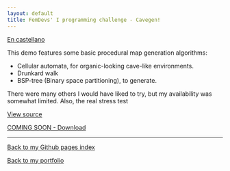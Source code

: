 ```yaml
---
layout: default
title: FemDevs' I programming challenge - Cavegen!
---
```


[En castellano](spanish.md)

This demo features some basic procedural map generation algorithms: 
* Cellular automata, for organic-looking cave-like environments.
* Drunkard walk
* BSP-tree (Binary space partitioning), to generate.

There were many others I would have liked to try, but my availability was somewhat limited. Also, the real stress test

[View source](https://github.com/wildrabbit/cavegen)

[COMING SOON - Download]()

* * *

[Back to my Github pages index](http://wildrabbit.github.io)

[Back to my portfolio](http://stealthcoder.tumblr.com)
